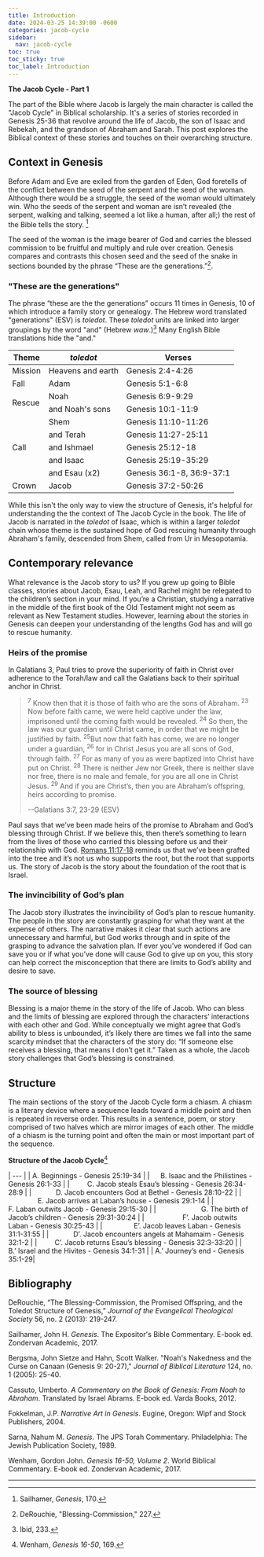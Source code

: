 ```yaml
---
title: Introduction
date: 2024-03-25 14:39:00 -0600
categories: jacob-cycle
sidebar:
  nav: jacob-cycle
toc: true
toc_sticky: true
toc_label: Introduction
---
```

**The Jacob Cycle - Part 1**

The part of the Bible where Jacob is largely the main character is called the "Jacob Cycle" in 
Biblical scholarship. It's a series of stories recorded in Genesis 25-36 that revolve around the 
life of Jacob, the son of Isaac and Rebekah, and the grandson of Abraham and Sarah. This post 
explores the Biblical context of these stories and touches on their overarching structure.

## Context in Genesis

Before Adam and Eve are exiled from the garden of Eden, God foretells of the conflict between the 
seed of the serpent and the seed of the woman. Although there would be a struggle, the seed of the 
woman would ultimately win. Who the seeds of the serpent and woman are isn’t revealed (the serpent, 
walking and talking, seemed a lot like a human, after all;) the rest of the Bible tells the story.
[^1]

The seed of the woman is the image bearer of God and carries the blessed commission to be fruitful 
and multiply and rule over creation. Genesis compares and contrasts this chosen seed and the seed 
of the snake in sections bounded by the phrase “These are the generations.”[^2].

### "These are the generations"

The phrase “these are the the generations” occurs 11 times in Genesis, 10 of which introduce a 
family story or genealogy. The Hebrew word translated "generations" (ESV) is *toledot*. These 
*toledot* units are linked into larger groupings by the word "and" (Hebrew *waw*.)[^3] Many 
English Bible translations hide the "and."

<table>
  <thead>
    <tr>
      <th>Theme</th>
      <th><em>toledot</em></th>
      <th>Verses</th>
    </tr>
  </thead>
  <tbody>
    <tr>
      <td>Mission</td>
      <td>Heavens and earth</td>
      <td>Genesis 2:4-4:26</td>
    </tr>
    <tr>
      <td>Fall</td>
      <td>Adam</td>
      <td>Genesis 5:1-6:8</td>
    </tr>
    <tr>
      <td rowspan=2>Rescue</td>
      <td>Noah</td>
      <td>Genesis 6:9-9:29</td>
    </tr>
    <tr>
      <td>and Noah's sons</td>
      <td>Genesis 10:1-11:9</td>
    </tr>
    <tr>
      <td rowspan=5>Call</td>
      <td>Shem</td>
      <td>Genesis 11:10-11:26</td>
    </tr>
    <tr>
      <td>and Terah</td>
      <td>Genesis 11:27-25:11</td>
    </tr>
    <tr>
      <td>and Ishmael</td>
      <td>Genesis 25:12-18</td>
    </tr>
    <tr>
      <td>and Isaac</td>
      <td>Genesis 25:19-35:29</td>
    </tr>
    <tr>
      <td>and Esau (x2)</td>
      <td>Genesis 36:1-8, 36:9-37:1</td>
    </tr>
    <tr>
      <td>Crown</td>
      <td>Jacob</td>
      <td>Genesis 37:2-50:26</td>
    </tr>
  </tbody>
</table>

While this isn't the only way to view the structure of Genesis, it's helpful for understanding the
the context of The Jacob Cycle in the book. The life of Jacob is narrated in the *toledot* of 
Isaac, which is within a larger *toledot* chain whose theme is the sustained hope of God rescuing 
humanity through Abraham's family, descended from Shem, called from Ur in Mesopotamia.

## Contemporary relevance

What relevance is the Jacob story to us? If you grew up going to Bible classes, stories about 
Jacob, Esau, Leah, and Rachel might be relegated to the children’s section in your mind. If you’re 
a Christian, studying a narrative in the middle of the first book of the Old Testament might not 
seem as relevant as New Testament studies. However, learning about the stories in Genesis can 
deepen your understanding of the lengths God has and will go to rescue humanity.

### Heirs of the promise

In Galatians 3, Paul tries to prove the superiority of faith in Christ over adherence to the 
Torah/law and call the Galatians back to their spiritual anchor in Christ.

> <sup>7</sup> Know then that it is those of faith who are the sons of Abraham. <sup>23</sup> Now 
before faith came, we were held captive under the law, imprisoned until the coming faith would be 
revealed. <sup>24</sup> So then, the law was our guardian until Christ came, in order that we might 
be justified by faith. <sup>25</sup>But now that faith has come, we are no longer under a guardian, 
<sup>26</sup> for in Christ Jesus you are all sons of God, through faith. <sup>27</sup> For as many 
of you as were baptized into Christ have put on Christ. <sup>28</sup> There is neither Jew nor 
Greek, there is neither slave nor free, there is no male and female, for you are all one in Christ 
Jesus. <sup>29</sup> And if you are Christ’s, then you are Abraham’s offspring, heirs according to 
promise.
>
> --Galatians 3:7, 23-29 (ESV)

Paul says that we’ve been made heirs of the promise to Abraham and God’s blessing through Christ. 
If we believe this, then there’s something to learn from the lives of those who carried this 
blessing before us and their relationship with God.
[Romans 11:17-18](https://biblia.com/bible/esv/romans/11/17-18) reminds us that we’ve been 
grafted into the tree and it’s not us who supports the root, but the root that supports us. The 
story of Jacob is the story about the foundation of the root that is Israel.

### The invincibility of God’s plan

The Jacob story illustrates the invincibility of God’s plan to rescue humanity. The people in the 
story are constantly grasping for what they want at the expense of others. The narrative makes it 
clear that such actions are unnecessary and harmful, but God works through and in spite of the 
grasping to advance the salvation plan. If ever you’ve wondered if God can save you or if what 
you’ve done will cause God to give up on you, this story can help correct the misconception that 
there are limits to God’s ability and desire to save.

### The source of blessing

Blessing is a major theme in the story of the life of Jacob. Who can bless and the limits of 
blessing are explored through the characters’ interactions with each other and God. While 
conceptually we might agree that God’s ability to bless is unbounded, it’s likely there are times 
we fall into the same scarcity mindset that the characters of the story do: “If someone else 
receives a blessing, that means I don’t get it.” Taken as a whole, the Jacob story challenges that 
God’s blessing is constrained.

## Structure

The main sections of the story of the Jacob Cycle form a chiasm. A chiasm is a literary device 
where a sequence leads toward a middle point and then is repeated in reverse order. This results in 
a sentence, poem, or story comprised of two halves which are mirror images of each other. The 
middle of a chiasm is the turning point and often the main or most important part of the sequence.

**Structure of the Jacob Cycle**[^4]

| --- |
| A. Beginnings - Genesis 25:19-34  |
| &ensp;&ensp; B. Isaac and the Philistines - Genesis 26:1-33  |
| &ensp;&ensp;&ensp;&ensp; C. Jacob steals Esau’s blessing - Genesis 26:34-28:9  |
| &ensp;&ensp;&ensp;&ensp;&ensp;&ensp; D. Jacob encounters God at Bethel - Genesis 28:10-22  |
| &ensp;&ensp;&ensp;&ensp;&ensp;&ensp;&ensp;&ensp; E. Jacob arrives at Laban’s house - Genesis 29:1-14  |
| &ensp;&ensp;&ensp;&ensp;&ensp;&ensp;&ensp;&ensp;&ensp;&ensp; F. Laban outwits Jacob - Genesis 29:15-30  |
| &ensp;&ensp;&ensp;&ensp;&ensp;&ensp;&ensp;&ensp;&ensp;&ensp;&ensp;&ensp; G. The birth of Jacob’s children - Genesis 29:31-30:24  |
| &ensp;&ensp;&ensp;&ensp;&ensp;&ensp;&ensp;&ensp;&ensp;&ensp; F’. Jacob outwits Laban - Genesis 30:25-43  |
| &ensp;&ensp;&ensp;&ensp;&ensp;&ensp;&ensp;&ensp; E’. Jacob leaves Laban - Genesis 31:1-31:55  |
| &ensp;&ensp;&ensp;&ensp;&ensp;&ensp; D’. Jacob encounters angels at Mahamaim - Genesis 32:1-2  |
| &ensp;&ensp;&ensp;&ensp; C’. Jacob returns Esau’s blessing - Genesis 32:3-33:20  |
| &ensp;&ensp; B.’ Israel and the Hivites - Genesis 34:1-31  |
| A.’ Journey’s end - Genesis 35:1-29|


[^1]: Sailhamer, *Genesis*, 170.
[^2]: DeRouchie, "Blessing-Commission," 227.
[^3]: Ibid, 233.
[^4]: Wenham, *Genesis 16-50*, 169.

## Bibliography

DeRouchie, “The Blessing-Commission, the Promised Offspring, and the Toledot Structure of Genesis,” 
*Journal of the Evangelical Theological Society* 56, no. 2 (2013): 219-247.

Sailhamer, John H. *Genesis*. The Expositor's Bible Commentary. E-book ed. Zondervan Academic, 2017. 

Bergsma, John Sietze and Hahn, Scott Walker. "Noah's Nakedness and the Curse on Canaan (Genesis 9:
20-27)," *Journal of Biblical Literature* 124, no. 1 (2005): 25-40.

Cassuto, Umberto. *A Commentary on the Book of Genesis: From Noah to Abraham*. Translated by Israel
Abrams. E-book ed. Varda Books, 2012.

Fokkelman, J.P. *Narrative Art in Genesis*. Eugine, Oregon: Wipf and Stock Publishers, 2004.

Sarna, Nahum M. *Genesis*. The JPS Torah Commentary. Philadelphia: The Jewish Publication Society,
1989.

Wenham, Gordon John. *Genesis 16-50, Volume 2*. World Biblical Commentary. E-book ed. Zondervan 
Academic, 2017.

---